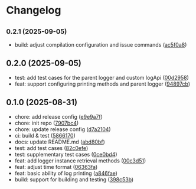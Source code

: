 # Changelog

## <small>0.2.1 (2025-09-05)</small>

* build: adjust compilation configuration and issue commands ([ac5f0a8](https://github.com/lib-stack/logger/commit/ac5f0a8))

## 0.2.0 (2025-09-05)

* test: add test cases for the parent logger and custom logApi ([00d2958](https://github.com/lib-stack/logger/commit/00d2958))
* feat: support configuring printing methods and parent logger ([94897cb](https://github.com/lib-stack/logger/commit/94897cb))

## 0.1.0 (2025-08-31)

* chore: add release config ([e9e9a7f](https://github.com/lib-stack/logger/commit/e9e9a7f))
* chore: init repo ([7907bc4](https://github.com/lib-stack/logger/commit/7907bc4))
* chore: update release config ([d7a2104](https://github.com/lib-stack/logger/commit/d7a2104))
* ci: build & test ([5866170](https://github.com/lib-stack/logger/commit/5866170))
* docs: update README.md ([abd80bf](https://github.com/lib-stack/logger/commit/abd80bf))
* test: add test cases ([82c0efe](https://github.com/lib-stack/logger/commit/82c0efe))
* test: supplementary test cases ([0ce0bd4](https://github.com/lib-stack/logger/commit/0ce0bd4))
* feat: add logger instance retrieval methods ([00c3d51](https://github.com/lib-stack/logger/commit/00c3d51))
* feat: adjust time format ([06363fa](https://github.com/lib-stack/logger/commit/06363fa))
* feat: basic ability of log printing ([a846fae](https://github.com/lib-stack/logger/commit/a846fae))
* build: support for building and testing ([398c53b](https://github.com/lib-stack/logger/commit/398c53b))

